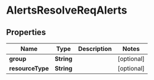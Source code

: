 # AlertsResolveReqAlerts

## Properties
Name | Type | Description | Notes
------------ | ------------- | ------------- | -------------
**group** | **String** |  |  [optional]
**resourceType** | **String** |  |  [optional]
